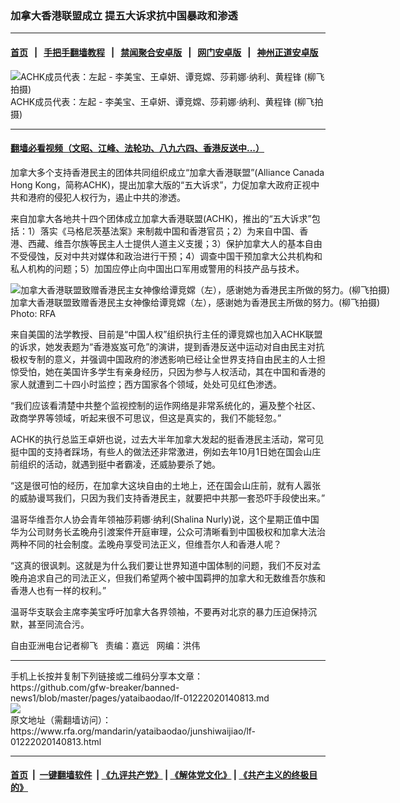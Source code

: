 ### 加拿大香港联盟成立   提五大诉求抗中国暴政和渗透
------------------------

#### [首页](https://github.com/gfw-breaker/banned-news1/blob/master/README.md) &nbsp;&nbsp;|&nbsp;&nbsp; [手把手翻墙教程](https://github.com/gfw-breaker/guides/wiki) &nbsp;&nbsp;|&nbsp;&nbsp; [禁闻聚合安卓版](https://github.com/gfw-breaker/bn-android) &nbsp;&nbsp;|&nbsp;&nbsp; [网门安卓版](https://github.com/oGate2/oGate) &nbsp;&nbsp;|&nbsp;&nbsp; [神州正道安卓版](https://github.com/SzzdOgate/update) 



<div id="headerimg">
 <img alt="ACHK成员代表：左起 - 李美宝、王卓妍、谭竞嫦、莎莉娜·纳利、黄程锋  (柳飞拍摄)" src="https://www.rfa.org/mandarin/yataibaodao/junshiwaijiao/lf-01222020140813.html/Pic1.jpg/@@images/bbcc5d4f-5470-4575-8ef0-c4ca96a77ee0.jpeg" title="ACHK成员代表：左起 - 李美宝、王卓妍、谭竞嫦、莎莉娜·纳利、黄程锋  (柳飞拍摄)"/>
 <div id="headerimgcontents">
  <div id="headerimgcaption">
   <span>
    ACHK成员代表：左起 - 李美宝、王卓妍、谭竞嫦、莎莉娜·纳利、黄程锋  (柳飞拍摄)
   </span>
   <!-- zoomattribute -->
  </div>
  <!-- headerimgcaption -->
 </div>
 <!-- headerimagecontents -->
</div>

<hr/>


#### [翻墙必看视频（文昭、江峰、法轮功、八九六四、香港反送中...）](http://167.172.214.107/home.html)

<div id="storytext">
 <div>
  <div class="slot_header">
  </div>
 </div>
 <p>
  加拿大多个支持香港民主的团体共同组织成立“加拿大香港联盟”(Alliance Canada Hong Kong，简称ACHK)，提出加拿大版的“五大诉求”，力促加拿大政府正视中共和港府的侵犯人权行为，遏止中共的渗透。
 </p>
 <p>
  来自加拿大各地共十四个团体成立加拿大香港联盟(ACHK)，推出的“五大诉求”包括：1）落实《马格尼茨基法案》来制裁中国和香港官员；2）为来自中国、香港、西藏、维吾尔族等民主人士提供人道主义支援；3）保护加拿大人的基本自由不受侵蚀，反对中共对媒体和政治进行干预；4）调查中国干预加拿大公共机构和私人机构的问题；5）加国应停止向中国出口军用或警用的科技产品与技术。
 </p>
 <p>
  <div class="image-inline captioned" style="width:622px;">
   <div style="width:622px;">
    <img alt="加拿大香港联盟致赠香港民主女神像给谭竞嫦（左），感谢她为香港民主所做的努力。(柳飞拍摄)" src="https://www.rfa.org/mandarin/yataibaodao/junshiwaijiao/lf-01222020140813.html/Pic2.jpg" title="加拿大香港联盟致赠香港民主女神像给谭竞嫦（左），感谢她为香港民主所做的努力。(柳飞拍摄)"/>
   </div>
   <div class="image-caption">
    <span style="width:622px;">
     加拿大香港联盟致赠香港民主女神像给谭竞嫦（左），感谢她为香港民主所做的努力。(柳飞拍摄)
    </span>
    <span class="copyright">
     Photo: RFA
    </span>
   </div>
  </div>
 </p>
 <p>
  来自美国的法学教授、目前是“中国人权”组织执行主任的谭竞嫦也加入ACHK联盟的诉求，她发表题为“香港岌岌可危”的演讲，提到香港反送中运动对自由民主对抗极权专制的意义，并强调中国政府的渗透影响已经让全世界支持自由民主的人士担惊受怕，她在美国许多学生有亲身经历，只因为参与人权活动，其在中国和香港的家人就遭到二十四小时监控；西方国家各个领域，处处可见红色渗透。
 </p>
 <p>
  “我们应该看清楚中共整个监视控制的运作网络是非常系统化的，遍及整个社区、政商学界等领域，听起来很不可思议，但这是真实的，我们不能轻忽。”
 </p>
 <p>
 </p>
 <p>
 </p>
 <p>
  ACHK的执行总监王卓妍也说，过去大半年加拿大发起的挺香港民主活动，常可见挺中国的支持者踩场，有些人的做法还非常激进，例如去年10月1日她在国会山庄前组织的活动，就遇到挺中者霸凌，还威胁要杀了她。
 </p>
 <p>
  “这是很可怕的经历，在加拿大这块自由的土地上，还在国会山庄前，就有人嚣张的威胁谩骂我们，只因为我们支持香港民主，就要把中共那一套恐吓手段使出来。”
 </p>
 <p>
  温哥华维吾尔人协会青年领袖莎莉娜·纳利(Shalina Nurly)说，这个星期正值中国华为公司财务长孟晚舟引渡案件开庭审理，公众可清晰看到中国极权和加拿大法治两种不同的社会制度。孟晚舟享受司法正义，但维吾尔人和香港人呢？
 </p>
 <p>
  “这真的很讽刺。这就是为什么我们要让世界知道中国体制的问题，我们不反对孟晚舟追求自己的司法正义，但我们希望两个被中国羁押的加拿大和无数维吾尔族和香港人也有一样的权利。”
 </p>
 <p>
  温哥华支联会主席李美宝呼吁加拿大各界领袖，不要再对北京的暴力压迫保持沉默，甚至同流合污。
 </p>
 <p>
 </p>
 <p>
  自由亚洲电台记者柳飞   责编：嘉远   网编：洪伟
 </p>
</div>

<hr/>
手机上长按并复制下列链接或二维码分享本文章：<br/>
https://github.com/gfw-breaker/banned-news1/blob/master/pages/yataibaodao/lf-01222020140813.md <br/>
<a href='https://github.com/gfw-breaker/banned-news1/blob/master/pages/yataibaodao/lf-01222020140813.md'><img src='https://github.com/gfw-breaker/banned-news1/blob/master/pages/yataibaodao/lf-01222020140813.md.png'/></a> <br/>
原文地址（需翻墙访问）：https://www.rfa.org/mandarin/yataibaodao/junshiwaijiao/lf-01222020140813.html


------------------------
#### [首页](https://github.com/gfw-breaker/banned-news1/blob/master/README.md) &nbsp;|&nbsp; [一键翻墙软件](https://github.com/gfw-breaker/nogfw/blob/master/README.md) &nbsp;| [《九评共产党》](https://github.com/gfw-breaker/9ping.md/blob/master/README.md#九评之一评共产党是什么) | [《解体党文化》](https://github.com/gfw-breaker/jtdwh.md/blob/master/README.md) | [《共产主义的终极目的》](https://github.com/gfw-breaker/gczydzjmd.md/blob/master/README.md)


<img src='http://gfw-breaker.win/banned-news/pages/yataibaodao/lf-01222020140813.md' width='0px' height='0px'/>